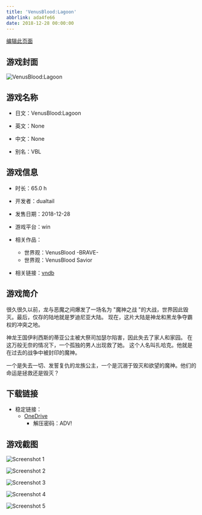 ```yaml
---
title: 'VenusBlood:Lagoon'
abbrlink: ada4fe66
date: 2018-12-28 00:00:00
---
```

[编辑此页面](https://github.com/ACG-3/ADV3-source/blob/main/source/_posts/games/VenusBloodLagoon.md)

## 游戏封面

![VenusBlood:Lagoon](https://pan.timero.xyz/onedrive/img_lib_001/VenusBloodLagoon_cover.avif)


## 游戏名称

- 日文：VenusBlood:Lagoon
- 英文：None
- 中文：None

- 别名：VBL


## 游戏信息

- 时长：65.0 h
- 开发者：dualtail
- 发售日期：2018-12-28
- 游戏平台：win
- 相关作品：
   - 世界观：VenusBlood -BRAVE-
   - 世界观：VenusBlood Savior

- 相关链接：[vndb](https://vndb.org/v23125)


## 游戏简介

很久很久以前，龙与恶魔之间爆发了一场名为 "魔神之战 "的大战，世界因此毁灭。最后，仅存的陆地就是罗迪尼亚大陆。
现在，这片大陆是神龙和黑龙争夺霸权的冲突之地。

神龙王国伊利西斯的蒂亚公主被大祭司加瑟尔陷害，因此失去了家人和家园。
在这万般无奈的情况下，一个孤独的男人出现救了她。
这个人名叫扎哈克。他就是在过去的战争中被封印的魔神。

一个是失去一切、发誓复仇的龙族公主，一个是沉溺于毁灭和欲望的魔神。他们的命运是拯救还是毁灭？


## 下载链接

- 稳定链接：
    - [OneDrive](https://pan.timero.xyz/onedrive/adv_lib_001/VenusBloodLagoon)
        - 解压密码：ADV!



## 游戏截图


![Screenshot 1](https://pan.timero.xyz/onedrive/img_lib_001/VenusBloodLagoon_Screenshot_1.avif)

![Screenshot 2](https://pan.timero.xyz/onedrive/img_lib_001/VenusBloodLagoon_Screenshot_2.avif)

![Screenshot 3](https://pan.timero.xyz/onedrive/img_lib_001/VenusBloodLagoon_Screenshot_3.avif)

![Screenshot 4](https://pan.timero.xyz/onedrive/img_lib_001/VenusBloodLagoon_Screenshot_4.avif)

![Screenshot 5](https://pan.timero.xyz/onedrive/img_lib_001/VenusBloodLagoon_Screenshot_5.avif)

